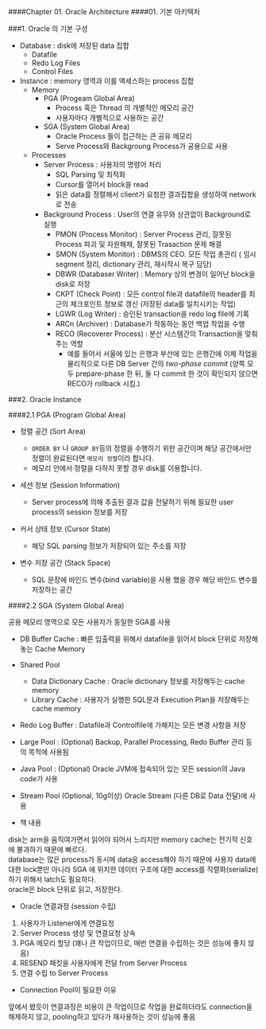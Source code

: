 ####Chapter 01. Oracle Architecture
####01. 기본 아키텍처

###1. Oracle 의 기본 구성
  - Database : disk에 저장된 data 집합
    - Datafile
    - Redo Log Files
    - Control Files
  - Instance : memory 영역과 이를 액세스하는 process 집합
    - Memory
      - PGA (Progeam Global Area)
        - Process 혹은 Thread 의 개별적인 메모리 공간
        - 사용자마다 개별적으로 사용하는 공간
      - SGA (System Global Area)
        - Oracle Process 들이 접근하는 큰 공유 메모리
        - Serve Process와 Backgroung Process가 공용으로 사용
    - Processes
      - Server Process : 사용자의 명령어 처리
        - SQL Parsing 및 최적화
        - Cursor를 열어서 block을 read
        - 읽은 data를 정렬해서 client가 요청한 결과집합을 생성하여 network로 전송
      - Background Process : User의 연결 유무와 상관없이 Background로 실행
        - PMON (Process Monitor) : Server Process 관리, 잘못된 Process 파괴 및 자원해제, 잘못된 Trasaction 문제 해결
        - SMON (System Monitor) : DBMS의 CEO. 모든 작업 총관리 ( 임시 segment 정리, dictionary 관리, 재시작시 복구 담당)
        - DBWR (Databaser Writer) : Memory 상의 변경이 일어난 block을 disk로 저장
        - CKPT (Check Point) : 모든 control file과 datafile의 header를 최근의 체크포인트 정보로 갱신 (저장된 data를 일치시키는 작업)
        - LGWR (Log Writer) : 승인된 transaction을 redo log file에 기록
        - ARCn (Archiver) : Database가 작동하는 동안 백업 작업을 수행
        - RECO (Recoverer Process) : 분산 시스템간의 Transaction을 맞춰주는 역할
          - 예를 들어서 서울에 있는 은행과 부산에 있는 은행간에 이체 작업을 물리적으로 다른 DB Server 간의 *two-phase commit*
          (양쪽 모두 prepare-phase 한 뒤, 둘 다 commit 한 것이 확인되지 않으면 RECO가 rollback 시킴.)

###2. Oracle Instance

####2.1 PGA (Program Global Area)

* 정렬 공간 (Sort Area)
  - `ORDER BY` 나 `GROUP BY`등의 정렬을 수행하기 위한 공간이며 해당 공간에서만 정렬이 완료된다면 `메모리 정렬`이라 합니다.
  - 메모리 안에서 정렬을 다하지 못할 경우 disk를 이용합니다.

* 세션 정보 (Session Information)
  - Server process에 의해 추출된 결과 값을 전달하기 위해 필요한 user process의 session 정보를 저장

* 커서 상태 정보 (Cursor State)
  - 해당 SQL parsing 정보가 저장되어 있는 주소를 저장

* 변수 저장 공간 (Stack Space)
  - SQL 문장에 바인드 변수(bind variable)을 사용 했을 경우 해당 바인드 변수를 저장하는 공간

####2.2 SGA (System Global Area)

공용 메모리 영역으로 모든 사용자가 동일한 SGA를 사용

* DB Buffer Cache : 빠른 입출력을 위해서 datafile을 읽어서 block 단위로 저장해 놓는 Cache Memory
* Shared Pool
  - Data Dictionary Cache : Oracle dictionary 정보를 저장해두는 cache memory
  - Library Cache : 사용자가 실행한 SQL문과 Execution Plan을 저장해두는 cache memory
* Redo Log Buffer : Datafile과 Controlfile에 가해지는 모든 변경 사항을 저장
* Large Pool : (Optional) Backup, Parallel Processing, Redo Buffer 관리 등의 목적에 사용됨
* Java Pool : (Optional) Oracle JVM에 접속되어 있는 모든 session의 Java code가 사용
* Stream Pool (Optional, 10g이상) Oracle Stream (다른 DB로 Data 전달)에 사용


* 책 내용

disk는 arm을 움직여가면서 읽어야 되어서 느리지만 memory cache는 전기적 신호에 불과하기 때문에 빠르다.  
database는 많은 process가 동시에 data응 access해야 하기 때문에 사용자 data에 대한 lock뿐만 아니라 SGA 에 위치한 데이터 구조에 대한 access를 직렬화(serialize)하기 위해서 latch도 필요하다.  
oracle은 block 단위로 읽고, 저장한다.

* Oracle 연결과정 (session 수립)

1. 사용자가 Listener에게 연결요청
2. Server Process 생성 및 연결요청 상속
3. PGA 메모리 할당 (꽤나 큰 작업이므로, 매번 연결을 수립하는 것은 성능에 좋지 않음)
4. RESEND 패킷을 사용자에게 전달 from Server Process
5. 연결 수립 to Server Process

* Connection Pool이 필요한 이유

앞에서 봤듯이 연결과정은 비용이 큰 작업이므로 작업을 완료하더라도 connection을 해제하지 않고, pooling하고 있다가 재사용하는 것이 성능에 좋음
